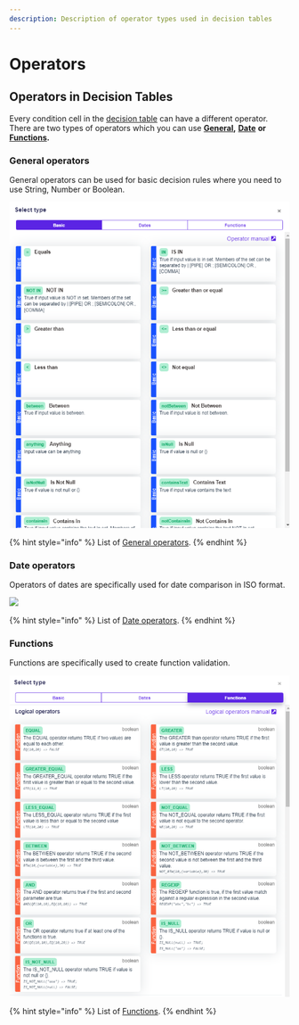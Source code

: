 ```yaml
---
description: Description of operator types used in decision tables
---
```


# Operators

## Operators in Decision Tables

Every condition cell in the [decision table](../decision-table-designer.md) can have a different operator. There are two types of operators which you can use [**General**](general-operators.md)**,** [**Date**](date-operators.md) **or** [**Functions**](../functions/)**.**

### General operators

General operators can be used for basic decision rules where you need to use String, Number or Boolean.

![](../../.gitbook/assets/operators2.png)

{% hint style="info" %}
List of [General operators](general-operators.md).
{% endhint %}

### Date operators

Operators of dates are specifically used for date comparison in ISO format.

![](../../.gitbook/assets/date\_funcs.png)

{% hint style="info" %}
List of [Date operators](date-operators.md).
{% endhint %}

### Functions

Functions are specifically used to create function validation.

![](../../.gitbook/assets/functions.png)

{% hint style="info" %}
List of [Functions](../functions/).
{% endhint %}
